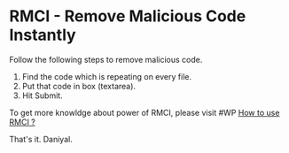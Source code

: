 # RMCI - Remove Malicious Code Instantly<br />
Follow the following steps to remove malicious code. <br />
1. Find the code which is repeating on every file. <br />
2. Put that code in box (textarea). <br />
3. Hit Submit.

To get more knowldge about power of RMCI, please visit #WP <a href="http://www.hashwp.com/how-to-remove-malicious-code-easily-under-one-click/">How to use RMCI ? </a>

That's it.
Daniyal.

